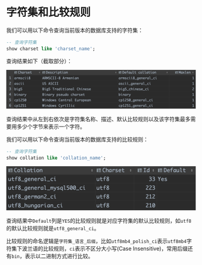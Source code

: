 # 字符集和比较规则

我们可以用以下命令查询当前版本的数据库支持的字符集：

```sql
-- 查询字符集
show charset like 'charset_name';
```

查询结果如下（截取部分）：

![查询结果](resources/charset-and-collation-1.png)

查询结果中从左到右依次是字符集名称、描述、默认比较规则以及该字符集最多需要用多少个字节来表示一个字符。

我们可以用以下命令查询当前版本的数据库支持的比较规则：

```sql
-- 查询字符集
show collation like 'collation_name';
```

![查询结果](resources/charset-and-collation-2.png)

查询结果中`Default`列是`YES`的比较规则就是对应字符集的默认比较规则，如`utf8`的默认比较规则就是`utf8_general_ci`。

比较规则的命名逻辑是`字符集_语言_后缀`，比如`utf8mb4_polish_ci`表示`utf8mb4`字符集下波兰语的比较规则，`ci`表示不区分大小写(Case Insensitive)，常用后缀还有`bin`，表示以二进制方式进行比较。
